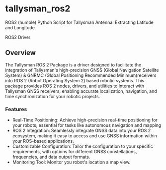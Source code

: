 # tallysman_ros2
ROS2 (humble) Python Script for Tallysman Antenna: Extracting Latitude and Longitude

ROS2 Driver

## Overview

The Tallysman ROS 2 Package is a driver designed to facilitate the integration of Tallysman's high-precision GNSS (Global Navigation Satellite System) & GNRMC (Global Positioning Recommended Minimum)receivers into ROS 2 (Robot Operating System 2) based robotic systems. This package provides ROS 2 nodes, drivers, and utilities to interact with Tallysman GNSS receivers, enabling accurate localization, navigation, and time synchronization for your robotic projects.


### Features

- Real-Time Positioning: Achieve high-precision real-time positioning for your robots, essential for tasks like autonomous navigation and mapping
- ROS 2 Integration: Seamlessly integrate GNSS data into your ROS 2 ecosystem, making it easy to access and use GNSS information within your ROS-based applications.
- Customizable Configuration: Tailor the configuration to your specific requirements, with options for different GNSS constellations, frequencies, and data output formats.
- Monitoring Tool: Monitor you robot's location a map view.
  

